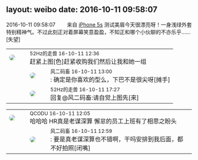 layout: weibo
date: 2016-10-11 09:58:07
---
<meta name="referrer" content="no-referrer" />

2016-10-11 09:58:07  &nbsp;&nbsp;&nbsp;&nbsp;&nbsp;&nbsp; 来自 <a href="sinaweibo://customweibosource" rel="nofollow">iPhone 5s</a>
测试美眉今天很漂亮呀！一身浅绿外套特别精神气。不过此刻正对着屏幕笑意盈盈，不知正和哪个小伙聊的不亦乐乎……[失望] ​​​

<table style="width: 100%;">
  <tr>
    <td style="width: 40px;"><img style="border-radius:50%" src="https://tva4.sinaimg.cn/crop.0.0.180.180.50/8beaf773jw1e8qgp5bmzyj2050050aa8.jpg?KID=imgbed,tva&Expires=1624466408&ssig=ILyTX3vAdg"></td>
    <td colspan="2"><small>52Hz的走兽 16-10-11 12:36</small><br/>赶紧上图[色]赶紧收购我们然后让我和她一组</td>
  </tr>
  <tr>
    <td/>
    <td style="width: 40px;"><img style="border-radius:50%" src="https://tva3.sinaimg.cn/crop.0.0.639.639.50/6d2a6003jw8f3idy69w2gj20hs0hrt9g.jpg?KID=imgbed,tva&Expires=1624466408&ssig=H4TAv9oFf6"></td>
    <td><small>风二码畜 16-10-11 13:00</small><br/>: 确定是你喜欢的型么，下巴不是很尖呀[摊手]</td>
  </tr>
  <tr>
    <td/>
    <td style="width: 40px;"><img style="border-radius:50%" src="https://tva4.sinaimg.cn/crop.0.0.180.180.50/8beaf773jw1e8qgp5bmzyj2050050aa8.jpg?KID=imgbed,tva&Expires=1624466408&ssig=ILyTX3vAdg"></td>
    <td><small>52Hz的走兽 16-10-11 17:27</small><br/>回复@风二码畜:请自觉上图先[来]</td>
  </tr>
</table>

<table style="width: 100%;">
  <tr>
    <td style="width: 40px;"><img style="border-radius:50%" src="https://tvax1.sinaimg.cn/crop.0.0.512.512.50/6b69631dly8g0l3egwcbcj20e80e8dfu.jpg?KID=imgbed,tva&Expires=1624466408&ssig=ntcoizhyPP"></td>
    <td colspan="2"><small>QCODU 16-10-11 12:05</small><br/>哈哈哈 HR真是老谋深算 懈怠的员工上班有了相思之盼头</td>
  </tr>
  <tr>
    <td/>
    <td style="width: 40px;"><img style="border-radius:50%" src="https://tva3.sinaimg.cn/crop.0.0.639.639.50/6d2a6003jw8f3idy69w2gj20hs0hrt9g.jpg?KID=imgbed,tva&Expires=1624466408&ssig=H4TAv9oFf6"></td>
    <td><small>风二码畜 16-10-11 12:59</small><br/>: 要是真老谋深算也不错啊，干吗安排到我后面，都不好拍照[闭嘴]</td>
  </tr>
</table>
